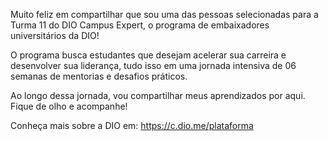 Muito feliz em compartilhar que sou uma das pessoas selecionadas para a Turma 11 do DIO Campus Expert, o programa de embaixadores universitários da DIO!

O programa busca estudantes que desejam acelerar sua carreira e desenvolver sua liderança, tudo isso em uma jornada intensiva de 06 semanas de mentorias e desafios práticos.

Ao longo dessa jornada, vou compartilhar meus aprendizados por aqui. Fique de olho e acompanhe!

Conheça mais sobre a DIO em: https://c.dio.me/plataforma

